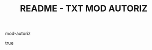 <header>
  <h1 class="titulo-principal">README - TXT MOD AUTORIZ</h1>
</header>

<div class="sis-test preparativos">
  <p>mod-autoriz</p>
  <p>true</p>
</div>
